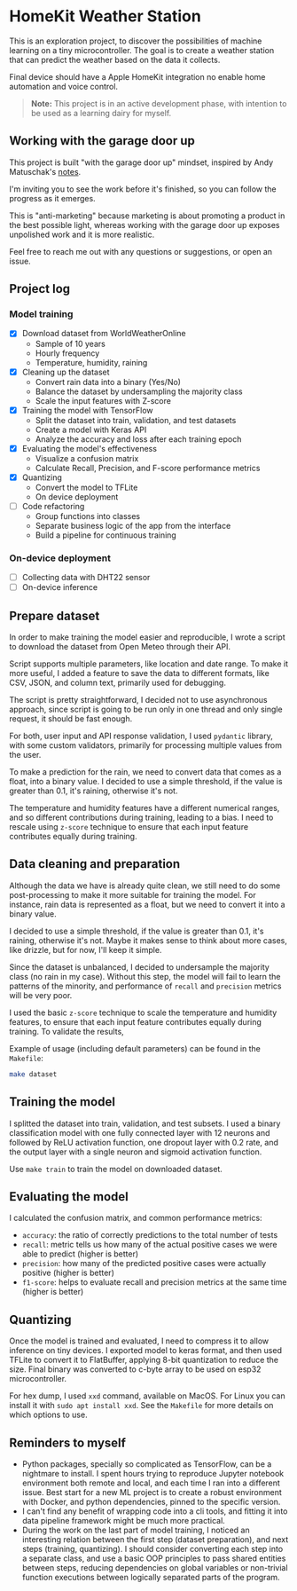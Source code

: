 HomeKit Weather Station
=======================

This is an exploration project, to discover the possibilities of machine learning 
on a tiny microcontroller. The goal is to create a weather station that can predict
the weather based on the data it collects. 

Final device should have a Apple HomeKit integration no enable home automation and
voice control.

> **Note:** This project is in an active development phase, with intention to be 
> used as a learning dairy for myself.

## Working with the garage door up

This project is built "with the garage door up" mindset, inspired by Andy Matuschak's 
[notes](https://notes.andymatuschak.org/About_these_notes?stackedNotes=z21cgR9K3UcQ5a7yPsj2RUim3oM2TzdBByZu). 

I'm inviting you to see the work before it's finished, so you can follow the progress as it emerges.

This is "anti-marketing" because marketing is about promoting a product in the best possible light, 
whereas working with the garage door up exposes unpolished work and it is more realistic.

Feel free to reach me out with any questions or suggestions, or open an issue.

## Project log

### Model training

- [X] Download dataset from WorldWeatherOnline
    - Sample of 10 years 
    - Hourly frequency
    - Temperature, humidity, raining
- [X] Cleaning up the dataset
	- Convert rain data into a binary (Yes/No)
	- Balance the dataset by undersampling the majority class
	- Scale the input features with Z-score
- [X] Training the model with TensorFlow 
	- Split the dataset into train, validation, and test datasets
	- Create a model with Keras API
	- Analyze the accuracy and loss after each training epoch
- [X] Evaluating the model's effectiveness 
	- Visualize a confusion matrix
	- Calculate Recall, Precision, and F-score performance metrics
- [X] Quantizing
    - Convert the model to TFLite
    - On device deployment
- [ ] Code refactoring
    - Group functions into classes
    - Separate business logic of the app from the interface
    - Build a pipeline for continuous training

### On-device deployment

- [ ] Collecting data with DHT22 sensor
- [ ] On-device inference

## Prepare dataset

In order to make training the model easier and reproducible, I wrote a script
to download the dataset from Open Meteo through their API. 

Script supports multiple parameters, like location and date range.
To make it more useful, I added a feature to save the data to different formats,
like CSV, JSON, and column text, primarily used for debugging.

The script is pretty straightforward, I decided not to use asynchronous approach,
since script is going to be run only in one thread and only single request, it 
should be fast enough.

For both, user input and API response validation, I used `pydantic` library, with
some custom validators, primarily for processing multiple values from the user.

To make a prediction for the rain, we need to convert data that comes as a float,
into a binary value. I decided to use a simple threshold, if the value is greater
than 0.1, it's raining, otherwise it's not.

The temperature and humidity features have a different numerical ranges, and so 
different contributions during training, leading to a bias. I need to rescale using 
`z-score` technique to ensure that each input feature contributes equally during training.

## Data cleaning and preparation

Although the data we have is already quite clean, we still need to do some
post-processing to make it more suitable for training the model. For instance, 
rain data is represented as a float, but we need to convert it into a binary
value.

I decided to use a simple threshold, if the value is greater than 0.1, it's
raining, otherwise it's not. Maybe it makes sense to think about more cases,
like drizzle, but for now, I'll keep it simple.

Since the dataset is unbalanced, I decided to undersample the majority class (no rain 
in my case). Without this step, the model will fail to learn the patterns of the minority,
and performance of `recall` and `precision` metrics will be very poor.

I used the basic `z-score` technique to scale the temperature and humidity features,
to ensure that each input feature contributes equally during training. To validate the
results, 

Example of usage (including default parameters) can be found in the `Makefile`:

```bash
make dataset
```

## Training the model

I splitted the dataset into train, validation, and test subsets. I used a binary classification
model with one fully connected layer with 12 neurons and followed by ReLU activation function,
one dropout layer with 0.2 rate, and the output layer with a single neuron and sigmoid activation
function.

Use `make train` to train the model on downloaded dataset. 

## Evaluating the model

I calculated the confusion matrix, and common performance metrics: 

- `accuracy`: the ratio of correctly predictions to the total number of tests
- `recall`: metric tells us how many of the actual positive cases we were able to predict (higher is better)
- `precision`: how many of the predicted positive cases were actually positive (higher is better)
- `f1-score`: helps to evaluate recall and precision metrics at the same time (higher is better)

## Quantizing

Once the model is trained and evaluated, I need to compress it to allow inference on tiny devices. 
I exported model to keras format, and then used TFLite to convert it to FlatBuffer, applying
8-bit quantization to reduce the size. Final binary was converted to c-byte array to be used on
esp32 microcontroller.

For hex dump, I used `xxd` command, available on MacOS. For Linux you can install it with `sudo apt install xxd`.
See the `Makefile` for more details on which options to use.

## Reminders to myself

- Python packages, specially so complicated as TensorFlow, can be a nightmare to install. I spent
hours trying to reproduce Jupyter notebook environment both remote and local, and each time I ran
into a different issue. Best start for a new ML project is to create a robust environment with
Docker, and python dependencies, pinned to the specific version.
- I can't find any benefit of wrapping code into a cli tools, and fitting it into data pipeline
framework might be much more practical.
- During the work on the last part of model training, I noticed an interesting relation between the first step 
(dataset preparation), and next steps (training, quantizing). I should consider converting each step
into a separate class, and use a basic OOP principles to pass shared entities between steps, reducing
dependencies on global variables or non-trivial function executions between logically separated parts of the program.

